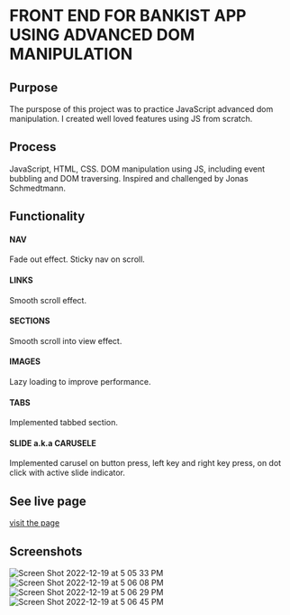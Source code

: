 # FRONT END FOR BANKIST APP USING ADVANCED DOM MANIPULATION

## Purpose
The purspose of this project was to practice JavaScript advanced dom manipulation. I created well loved features using JS from scratch.

## Process
JavaScript, HTML, CSS. DOM manipulation using JS, including event bubbling and DOM traversing. Inspired and challenged by Jonas Schmedtmann.

## Functionality
#### NAV
Fade out effect. Sticky nav on scroll.

#### LINKS
Smooth scroll effect.

#### SECTIONS
Smooth scroll into view effect.

#### IMAGES
Lazy loading to improve performance.

#### TABS
Implemented tabbed section.

#### SLIDE a.k.a CARUSELE
Implemented carusel on button press, left key and right key press, on dot click with active slide indicator.

## See live page
[visit the page]()

## Screenshots
![Screen Shot 2022-12-19 at 5 05 33 PM](https://user-images.githubusercontent.com/86169204/208534200-1f921995-3cd7-48a6-9ee6-c9579ade510e.png)
![Screen Shot 2022-12-19 at 5 06 08 PM](https://user-images.githubusercontent.com/86169204/208534560-13b71374-ca6d-41be-a9e6-7a95017f614f.png)
![Screen Shot 2022-12-19 at 5 06 29 PM](https://user-images.githubusercontent.com/86169204/208534779-9fca6cb8-f020-46dd-b748-4fa46427ae26.png)
![Screen Shot 2022-12-19 at 5 06 45 PM](https://user-images.githubusercontent.com/86169204/208534937-42311cdd-20c5-47c0-bc3c-0bbbf2c726e1.png)


